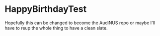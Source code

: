 # HappyBirthdayTest

Hopefully this can be changed to become the AudiNUS repo or maybe I'll have to reup the whole thing to have a clean slate.
